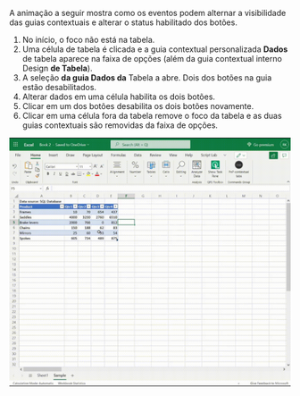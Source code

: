 
A animação a seguir mostra como os eventos podem alternar a visibilidade das guias contextuais e alterar o status habilitado dos botões.

1. No início, o foco não está na tabela.
1. Uma célula de tabela é clicada e a guia contextual personalizada **Dados** de tabela aparece na faixa de opções (além da guia contextual interno Design **de Tabela**).
1. A seleção **da guia Dados da** Tabela a abre. Dois dos botões na guia estão desabilitados.
1. Alterar dados em uma célula habilita os dois botões.
1. Clicar em um dos botões desabilita os dois botões novamente.
1. Clicar em uma célula fora da tabela remove o foco da tabela e as duas guias contextuais são removidas da faixa de opções.

![GIF animado que mostra a guia contextual e um botão habilitado e desabilitado.](../images/ribbon.animated.gif)
